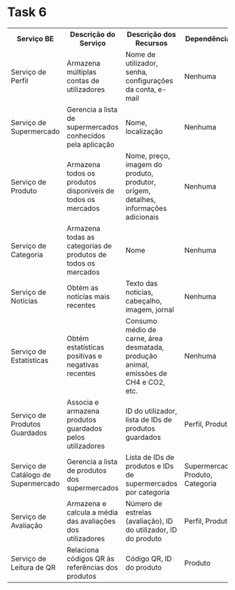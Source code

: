 # Task 6
<table>
        <tr>
            <th>Serviço BE</th>
            <th>Descrição do Serviço</th>
            <th>Descrição dos Recursos</th>
            <th>Dependências</th>
        </tr>
        <tr>
            <td>Serviço de Perfil</td>
            <td>Armazena múltiplas contas de utilizadores</td>
            <td>Nome de utilizador, senha, configurações da conta, e-mail</td>
            <td>Nenhuma</td>
        </tr>
        <tr>
            <td>Serviço de Supermercado</td>
            <td>Gerencia a lista de supermercados conhecidos pela aplicação</td>
            <td>Nome, localização</td>
            <td>Nenhuma</td>
        </tr>
        <tr>
            <td>Serviço de Produto</td>
            <td>Armazena todos os produtos disponíveis de todos os mercados</td>
            <td>Nome, preço, imagem do produto, produtor, origem, detalhes, informações adicionais</td>
            <td>Nenhuma</td>
        </tr>
        <tr>
            <td>Serviço de Categoria</td>
            <td>Armazena todas as categorias de produtos de todos os mercados</td>
            <td>Nome</td>
            <td>Nenhuma</td>
        </tr>
        <tr>
            <td>Serviço de Notícias</td>
            <td>Obtém as notícias mais recentes</td>
            <td>Texto das notícias, cabeçalho, imagem, jornal</td>
            <td>Nenhuma</td>
        </tr>
        <tr>
            <td>Serviço de Estatísticas</td>
            <td>Obtém estatísticas positivas e negativas recentes</td>
            <td>Consumo médio de carne, área desmatada, produção animal, emissões de CH4 e CO2, etc.</td>
            <td>Nenhuma</td>
        </tr>
        <tr>
            <td>Serviço de Produtos Guardados</td>
            <td>Associa e armazena produtos guardados pelos utilizadores</td>
            <td>ID do utilizador, lista de IDs de produtos guardados</td>
            <td>Perfil, Produto</td>
        </tr>
        <tr>
            <td>Serviço de Catálogo de Supermercado</td>
            <td>Gerencia a lista de produtos dos supermercados</td>
            <td>Lista de IDs de produtos e IDs de supermercados por categoria</td>
            <td>Supermercado, Produto, Categoria</td>
        </tr>
        <tr>
            <td>Serviço de Avaliação</td>
            <td>Armazena e calcula a média das avaliações dos utilizadores</td>
            <td>Número de estrelas (avaliação), ID do utilizador, ID do produto</td>
            <td>Perfil, Produto</td>
        </tr>
        <tr>
            <td>Serviço de Leitura de QR</td>
            <td>Relaciona códigos QR às referências dos produtos</td>
            <td>Código QR, ID do produto</td>
            <td>Produto</td>
        </tr>
    </table>
